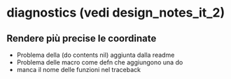 # diagnostics (vedi design_notes_it_2)
## Rendere più precise le coordinate
- Problema della (do contents nil) aggiunta dalla readme
- Problema delle macro come defn che aggiungono una do
- manca il nome delle funzioni nel traceback